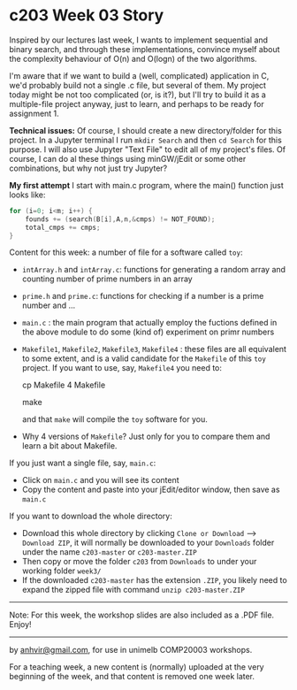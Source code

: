  c203 Week 03 Story
=======
Inspired by our lectures last week, I wants to implement sequential and
binary search, and through these implementations, convince myself about
the complexity behaviour of O(n) and O(logn) of the two algorithms.

I'm aware that if we want to build a (well, complicated) application in C,
we'd probably build not a single .c file, but several of them. 
My project today might be not too complicated (or, is it?), but I'll 
try to build it as a multiple-file project anyway, just to learn,
and perhaps to be ready for assignment 1. 

**Technical issues:**
Of course, I should create a new directory/folder for this project.
In a Jupyter terminal I run `mkdir Search` and then `cd Search` 
for this purpose. I will also use Jupyter "Text File" to edit all
of my project's files. Of course, I can do al these things using 
minGW/jEdit or some other combinations, but why not just try Jupyter?

**My first attempt**
I start with main.c program, where the main() function just looks like:

```c
for (i=0; i<m; i++) {
    founds += (search(B[i],A,n,&cmps) != NOT_FOUND);
    total_cmps += cmps;
}   

```



Content for this week: a number of file for a software called `toy`:
  * `intArray.h` and `intArray.c`: functions for generating a random array and counting number of prime numbers in an array
  * `prime.h` and `prime.c`: functions for checking if a number is a prime number and ...
  * `main.c` : the main program that actually employ the fuctions defined in the above module to do some (kind of) experiment on primr numbers
  * `Makefile1`, `Makefile2`, `Makefile3`, `Makefile4` : these files are all equivalent to some extent, and is a valid candidate for the `Makefile` of this `toy` project. If you want to use, say, `Makefile4` you need to:

      cp Makefile 4 Makefile

      make
 
    and that `make` will compile the `toy` software for you.
  * Why 4 versions of `Makefile`? Just only for you to compare them and learn a bit about Makefile.   

If you just want a single file, say, `main.c`:
  * Click on `main.c` and you will see its content 
  * Copy the content and paste into your jEdit/editor window, then save as `main.c`

If you want to download the whole directory:
  * Download this whole directory by clicking `Clone or Download` --> `Download ZIP`, it will normally be downloaded to your `Downloads` folder under the name `c203-master` or `c203-master.ZIP`
  * Then copy or move the folder `c203` from `Downloads` to under your working folder `week3/`
  * If the downloaded `c203-master` has the extension `.ZIP`, you likely need to expand the zipped file with command `unzip c203-master.ZIP`
 
-------------------------------------------------------------

Note: For this week, the workshop slides are also included as a .PDF file. Enjoy! 

-------------------------------------------------------------
by anhvir@gmail.com, for use in unimelb COMP20003 workshops.

For a teaching week, a new content is (normally) uploaded at the very beginning of the week, and that content is removed one week later.
